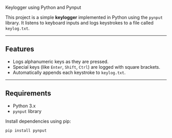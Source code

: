  Keylogger using Python and Pynput

This project is a simple **keylogger** implemented in Python using the `pynput` library. It listens to keyboard inputs and logs keystrokes to a file called `keylog.txt`.

---

## Features

- Logs alphanumeric keys as they are pressed.
- Special keys (like `Enter`, `Shift`, `Ctrl`) are logged with square brackets.
- Automatically appends each keystroke to `keylog.txt`.

---

##  Requirements

- Python 3.x
- `pynput` library

Install dependencies using pip:

```bash
pip install pynput
